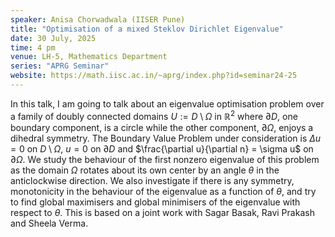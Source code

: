 ```yaml
---
speaker: Anisa Chorwadwala (IISER Pune)
title: "Optimisation of a mixed Steklov Dirichlet Eigenvalue"
date: 30 July, 2025
time: 4 pm
venue: LH-5, Mathematics Department
series: "APRG Seminar"
website: https://math.iisc.ac.in/~aprg/index.php?id=seminar24-25
---
```


In this talk, I am going to talk about an eigenvalue optimisation problem over a family of doubly connected domains $U := D \setminus \Omega$ in $\mathbb{R}^2$ where
$\partial D$, one boundary component, is a circle while the other component, $\partial \Omega$, enjoys a dihedral symmetry. The Boundary Value Problem under consideration
is $\Delta u = 0$ on $D \setminus \Omega$, $u = 0$ on $\partial D$ and $\frac{\partial u}{\partial n} = \sigma u$ on $\partial \Omega$. We study the behaviour of the
first nonzero eigenvalue of this problem as the domain $\Omega$ rotates about its own center by an angle $\theta$ in the anticlockwise direction. We also investigate if
there is any symmetry, monotonicity in the behaviour of the eigenvalue as a function of $\theta$, and try to find global maximisers and global minimisers of the eigenvalue
with respect to $\theta$. This is based on a joint work with Sagar Basak, Ravi Prakash and Sheela Verma.
